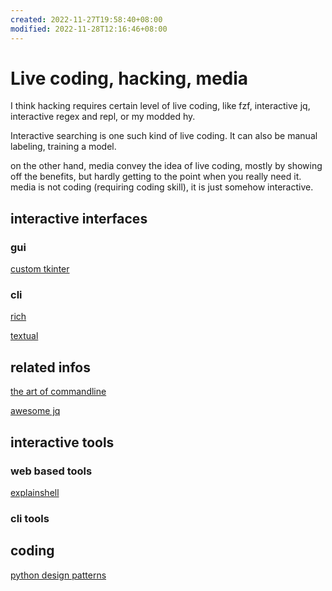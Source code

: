 ```yaml
---
created: 2022-11-27T19:58:40+08:00
modified: 2022-11-28T12:16:46+08:00
---
```


# Live coding, hacking, media

I think hacking requires certain level of live coding, like fzf, interactive jq, interactive regex and repl, or my modded hy.

Interactive searching is one such kind of live coding. It can also be manual labeling, training a model.

on the other hand, media convey the idea of live coding, mostly by showing off the benefits, but hardly getting to the point when you really need it. media is not coding (requiring coding skill), it is just somehow interactive.

## interactive interfaces

### gui

[custom tkinter](https://github.com/TomSchimansky/CustomTkinter)

### cli

[rich](https://github.com/textualize/rich)

[textual](https://github.com/textualize/textual)

## related infos

[the art of commandline](https://github.com/jlevy/the-art-of-command-line)

[awesome jq](https://github.com/fiatjaf/awesome-jq)

## interactive tools

### web based tools

[explainshell](https://explainshell.com/)

### cli tools

## coding

[python design patterns](https://github.com/faif/python-patterns)
